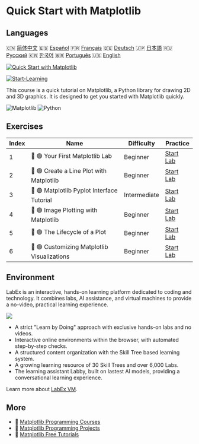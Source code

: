 # Quick Start with Matplotlib

## Languages

🇨🇳 [简体中文](README_zh.md) 🇪🇸 [Español](README_es.md) 🇫🇷 [Français](README_fr.md) 🇩🇪 [Deutsch](README_de.md) 🇯🇵 [日本語](README_ja.md) 🇷🇺 [Русский](README_ru.md) 🇰🇷 [한국어](README_ko.md) 🇧🇷 [Português](README_pt.md) 🇺🇸 [English](README.md) 

[![Quick Start with Matplotlib](https://cover-creator.labex.io/quick-start-with-matplotlib.png)](https://labex.io/courses/quick-start-with-matplotlib)

[![Start-Learning](https://img.shields.io/badge/Start-Learning-whitesmoke?style=for-the-badge)](https://labex.io/courses/quick-start-with-matplotlib)

This course is a quick tutorial on Matplotlib, a Python library for drawing 2D and 3D graphics. It is designed to get you started with Matplotlib quickly.

![Matplotlib](https://img.shields.io/badge/Matplotlib-whitesmoke?style=for-the-badge&logo=matplotlib)
![Python](https://img.shields.io/badge/Python-whitesmoke?style=for-the-badge&logo=python)


## Exercises

|   Index | Name                                        | Difficulty   | Practice                                                                                                                  |
|---------|---------------------------------------------|--------------|---------------------------------------------------------------------------------------------------------------------------|
|       1 | 📖 🟢 Your First Matplotlib Lab             | Beginner     | <a target='_blank' href='https://labex.io/tutorials/python-your-first-matplotlib-lab-92737'>Start Lab</a>                 |
|       2 | 📖 🟢 Create a Line Plot with Matplotlib    | Beginner     | <a target='_blank' href='https://labex.io/tutorials/python-create-a-line-plot-with-matplotlib-71147'>Start Lab</a>        |
|       3 | 📖 🟢 Matplotlib Pyplot Interface Tutorial  | Intermediate | <a target='_blank' href='https://labex.io/tutorials/matplotlib-matplotlib-pyplot-interface-tutorial-71148'>Start Lab</a>  |
|       4 | 📖 🟢 Image Plotting with Matplotlib        | Beginner     | <a target='_blank' href='https://labex.io/tutorials/matplotlib-image-plotting-with-matplotlib-71149'>Start Lab</a>        |
|       5 | 📖 🟢 The Lifecycle of a Plot               | Beginner     | <a target='_blank' href='https://labex.io/tutorials/python-the-lifecycle-of-a-plot-71150'>Start Lab</a>                   |
|       6 | 📖 🟢 Customizing Matplotlib Visualizations | Beginner     | <a target='_blank' href='https://labex.io/tutorials/matplotlib-customizing-matplotlib-visualizations-71151'>Start Lab</a> |

## Environment

LabEx is an interactive, hands-on learning platform dedicated to coding and technology. It combines labs, AI assistance, and virtual machines to provide a no-video, practical learning experience.

![](https://tutorial-screenshot.getvm.io/images/vm-1725247253.png)

- A strict "Learn by Doing" approach with exclusive hands-on labs and no videos.
- Interactive online environments within the browser, with automated step-by-step checks.
- A structured content organization with the Skill Tree based learning system.
- A growing learning resource of 30 Skill Trees and over 6,000 Labs.
- The learning assistant Labby, built on lastest AI models, providing a conversational learning experience.

Learn more about [LabEx VM](https://support.labex.io/using-labex/virtual-machine).

## More

- 🔗 [Matplotlib Programming Courses](https://github.com/labex-labs/awesome-programming-courses)
- 🔗 [Matplotlib Programming Projects](https://github.com/labex-labs/awesome-programming-projects)
- 🔗 [Matplotlib Free Tutorials](https://github.com/labex-labs/matplotlib-free-tutorials)

